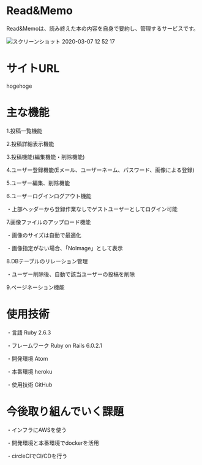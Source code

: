 # Read&Memo

Read&Memoは、読み終えた本の内容を自身で要約し、管理するサービスです。

![スクリーンショット 2020-03-07 12 52 17](https://user-images.githubusercontent.com/57691779/76136355-e0f6d600-6073-11ea-8dee-2083b0052886.png)



# サイトURL
hogehoge



# 主な機能
1.投稿一覧機能


2.投稿詳細表示機能


3.投稿機能(編集機能・削除機能)

4.ユーザー登録機能(Eメール、ユーザーネーム、パスワード、画像による登録)
  

5.ユーザー編集、削除機能


6.ユーザーログインログアウト機能

  ・上部ヘッダーから登録作業なしでゲストユーザーとしてログイン可能


7.画像ファイルのアップロード機能

  ・画像のサイズは自動で最適化
  
  ・画像指定がない場合、「NoImage」として表示


8.DBテーブルのリレーション管理

  ・ユーザー削除後、自動で該当ユーザーの投稿を削除


9.ページネーション機能



# 使用技術

・言語
Ruby 2.6.3 

・フレームワーク
Ruby on Rails 6.0.2.1

・開発環境
Atom

・本番環境
heroku

・使用技術
GitHub



# 今後取り組んでいく課題
・インフラにAWSを使う

・開発環境と本番環境でdockerを活用

・circleCIでCI/CDを行う

